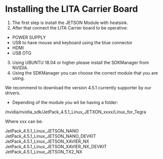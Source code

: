 # Installing the LITA Carrier Board

1. The first step is install the JETSON Module with heatsink. 
2. After that connect the LITA Carrier board to be operative:

- POWER SUPPLY
- USB to have mouse and keyboard using the blue connector
- HDMI
- USB OTG

3. Using UBUNTU 18.04 or higher please install the SDKManager from NVIDIA.
4. Using the SDKManager you can choose the correct module that you are using.

We recommend to download the version 4.5.1 currently supporter by our drivers.
- Depending of the module you wil be having a folder:

/nvidia/nvidia_sdk/JetPack_4.5.1_Linux_JETXON_xxxx/Linux_for_Tegra

Where xxx can be:

JetPack_4.5.1_Linux_JETSON_NANO
JetPack_4.5.1_Linux_JETSON_NANO_DEVKIT
JetPack_4.5.1_Linux_JETSON_XAVIER_NX
JetPack_4.5.1_Linux_JETSON_XAVIER_NX_DEVKIT
JetPack_4.5.1_Linux_JETSON_TX2_NX  




